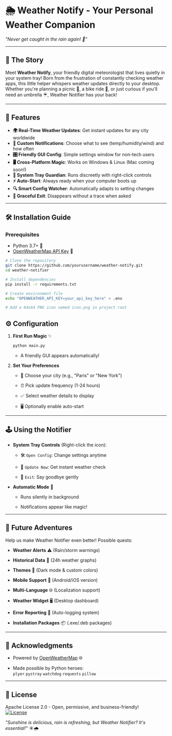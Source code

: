 # 🌦️ Weather Notify - Your Personal Weather Companion

*"Never get caught in the rain again! 🌂"*

---

## 📖 The Story

Meet **Weather Notify**, your friendly digital meteorologist that lives quietly in your system tray! Born from the frustration of constantly checking weather apps, this little helper whispers weather updates directly to your desktop. Whether you're planning a picnic 🧺, a bike ride 🚴, or just curious if you'll need an umbrella ☔, Weather Notifier has your back!

---

## 🚀 Features

- **🌍 Real-Time Weather Updates**: Get instant updates for any city worldwide  
- **🔔 Custom Notifications**: Choose what to see (temp/humidity/wind) and how often  
- **🎛️ Friendly GUI Config**: Simple settings window for non-tech users  
- **🖥️ Cross-Platform Magic**: Works on Windows & Linux (Mac coming soon!)  
- **📌 System Tray Guardian**: Runs discreetly with right-click controls  
- **⚡ Auto-Start**: Always ready when your computer boots up  
- **🔍 Smart Config Watcher**: Automatically adapts to setting changes  
- **🎻 Graceful Exit**: Disappears without a trace when asked  

---

## 🛠️ Installation Guide

### Prerequisites
- Python 3.7+ 🐍
- [OpenWeatherMap API Key](https://openweathermap.org/api) 🔑

```bash
# Clone the repository
git clone https://github.com/yourusername/weather-notify.git
cd weather-notifier

# Install dependencies
pip install -r requirements.txt

# Create environment file
echo "OPENWEATHER_API_KEY=your_api_key_here" > .env

# Add a 64x64 PNG icon named icon.png in project root
```

⚙️ Configuration
----------------

1.  **First Run Magic** ✨

    ```bash
    python main.py
    ```

    -   A friendly GUI appears automatically!

2.  **Set Your Preferences**

    -   🌆 Choose your city (e.g., "Paris" or "New York")

    -   ⏰ Pick update frequency (1-24 hours)

    -   ✅ Select weather details to display

    -   🖥️ Optionally enable auto-start

* * * * *

🕹️ Using the Notifier
----------------------

-   **System Tray Controls** (Right-click the icon):

    -   🛠️ `Open Config`: Change settings anytime

    -   🔄 `Update Now`: Get instant weather check

    -   🚪 `Exit`: Say goodbye gently

-   **Automatic Mode** 🤖

    -   Runs silently in background

    -   Notifications appear like magic!

* * * * *

🌈 Future Adventures
--------------------

Help us make Weather Notifier even better! Possible quests:

-   **Weather Alerts** ⚠️ (Rain/storm warnings)

-   **Historical Data** 📅 (24h weather graphs)

-   **Themes** 🎨 (Dark mode & custom colors)

-   **Mobile Support** 📱 (Android/iOS version)

-   **Multi-Language** 🌐 (Localization support)

-   **Weather Widget** 🖥️ (Desktop dashboard)

-   **Error Reporting** 📝 (Auto-logging system)

-   **Installation Packages** 📦 (.exe/.deb packages)

* * * * *

🙏 Acknowledgments
------------------

-   Powered by [OpenWeatherMap](https://openweathermap.org/) 🌐

-   Made possible by Python heroes:\
    `plyer` `pystray` `watchdog` `requests` `pillow`

* * * * *

📜 License
----------

Apache License 2.0 - Open, permissive, and business-friendly!\
[![License](https://img.shields.io/badge/License-Apache%202.0-blue.svg)](https://opensource.org/licenses/Apache-2.0)

*"Sunshine is delicious, rain is refreshing, but Weather Notifier? It's essential!"* ☀️🌧️